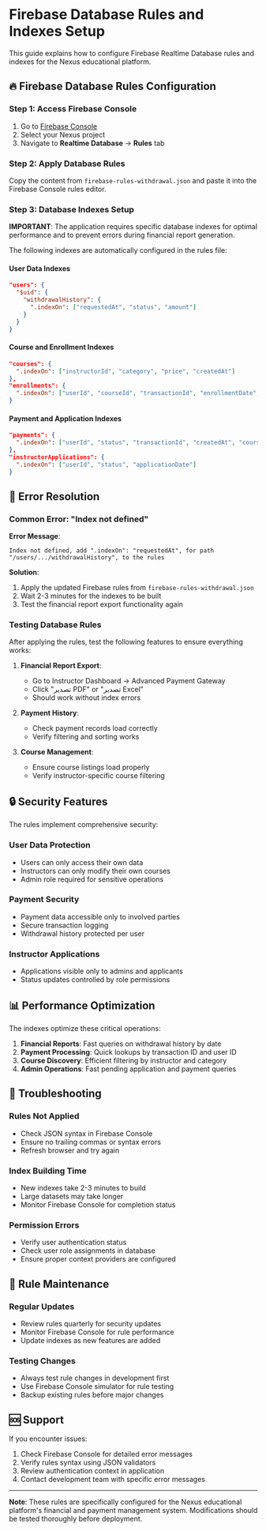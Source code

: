 # Firebase Database Rules and Indexes Setup

This guide explains how to configure Firebase Realtime Database rules and indexes for the Nexus educational platform.

## 🔥 Firebase Database Rules Configuration

### Step 1: Access Firebase Console
1. Go to [Firebase Console](https://console.firebase.google.com/)
2. Select your Nexus project
3. Navigate to **Realtime Database** → **Rules** tab

### Step 2: Apply Database Rules
Copy the content from `firebase-rules-withdrawal.json` and paste it into the Firebase Console rules editor.

### Step 3: Database Indexes Setup

**IMPORTANT**: The application requires specific database indexes for optimal performance and to prevent errors during financial report generation.

The following indexes are automatically configured in the rules file:

#### User Data Indexes
```json
"users": {
  "$uid": {
    "withdrawalHistory": {
      ".indexOn": ["requestedAt", "status", "amount"]
    }
  }
}
```

#### Course and Enrollment Indexes
```json
"courses": {
  ".indexOn": ["instructorId", "category", "price", "createdAt"]
},
"enrollments": {
  ".indexOn": ["userId", "courseId", "transactionId", "enrollmentDate", "status"]
}
```

#### Payment and Application Indexes
```json
"payments": {
  ".indexOn": ["userId", "status", "transactionId", "createdAt", "courseId"]
},
"instructorApplications": {
  ".indexOn": ["userId", "status", "applicationDate"]
}
```

## 🚨 Error Resolution

### Common Error: "Index not defined"

**Error Message**: 
```
Index not defined, add ".indexOn": "requestedAt", for path "/users/.../withdrawalHistory", to the rules
```

**Solution**: 
1. Apply the updated Firebase rules from `firebase-rules-withdrawal.json`
2. Wait 2-3 minutes for the indexes to be built
3. Test the financial report export functionality again

### Testing Database Rules

After applying the rules, test the following features to ensure everything works:

1. **Financial Report Export**: 
   - Go to Instructor Dashboard → Advanced Payment Gateway
   - Click "تصدير PDF" or "تصدير Excel" 
   - Should work without index errors

2. **Payment History**: 
   - Check payment records load correctly
   - Verify filtering and sorting works

3. **Course Management**: 
   - Ensure course listings load properly
   - Verify instructor-specific course filtering

## 🔒 Security Features

The rules implement comprehensive security:

### User Data Protection
- Users can only access their own data
- Instructors can only modify their own courses
- Admin role required for sensitive operations

### Payment Security
- Payment data accessible only to involved parties
- Secure transaction logging
- Withdrawal history protected per user

### Instructor Applications
- Applications visible only to admins and applicants
- Status updates controlled by role permissions

## 📊 Performance Optimization

The indexes optimize these critical operations:

1. **Financial Reports**: Fast queries on withdrawal history by date
2. **Payment Processing**: Quick lookups by transaction ID and user ID
3. **Course Discovery**: Efficient filtering by instructor and category
4. **Admin Operations**: Fast pending application and payment queries

## 🔧 Troubleshooting

### Rules Not Applied
- Check JSON syntax in Firebase Console
- Ensure no trailing commas or syntax errors
- Refresh browser and try again

### Index Building Time
- New indexes take 2-3 minutes to build
- Large datasets may take longer
- Monitor Firebase Console for completion status

### Permission Errors
- Verify user authentication status
- Check user role assignments in database
- Ensure proper context providers are configured

## 📝 Rule Maintenance

### Regular Updates
- Review rules quarterly for security updates
- Monitor Firebase Console for rule performance
- Update indexes as new features are added

### Testing Changes
- Always test rule changes in development first
- Use Firebase Console simulator for rule testing
- Backup existing rules before major changes

## 🆘 Support

If you encounter issues:

1. Check Firebase Console for detailed error messages
2. Verify rules syntax using JSON validators
3. Review authentication context in application
4. Contact development team with specific error messages

---

**Note**: These rules are specifically configured for the Nexus educational platform's financial and payment management system. Modifications should be tested thoroughly before deployment.